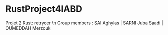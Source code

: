 # RustProject4IABD
Projet 2 Rust: retrycer \n
Group members : SAI Aghylas | SARNI Juba Saadi | OUMEDDAH Merzouk
